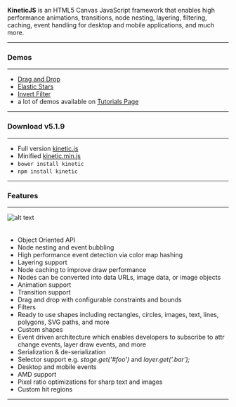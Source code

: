 <p class="lead">
	<strong>KineticJS</strong> is an HTML5 Canvas JavaScript framework that enables high performance animations, transitions, node nesting, layering, filtering, caching, event handling for desktop and mobile applications, and much more.
</p>

<hr/>
<h3>Demos</h3>
<hr/>

* [Drag and Drop](http://lavrton.github.io/KineticJS/Drag_and_Drop/Drag_and_Drop.html)
* [Elastic Stars](http://lavrton.github.io/KineticJS/Sandbox/Elastic_Stars.html)
* [Invert Filter](http://lavrton.github.io/KineticJS/Filters/Invert.html)
* a lot of demos available on [Tutorials Page](http://lavrton.github.io/KineticJS/Getting_Started.html)

<hr/>
<h3>Download v5.1.9</h3>
<hr/>

* Full version [kinetic.js](https://cdn.rawgit.com/lavrton/KineticJS/v5.1.9/kinetic.js)
* Minified [kinetic.min.js](https://cdn.rawgit.com/lavrton/KineticJS/v5.1.9/kinetic.min.js)
* `bower install kinetic`
* `npm install kinetic`

<hr/>
<h3>Features</h3>
<hr/>

<img src="img/app-thumbs.png" alt="alt text" class="img-responsive pull-right"  style="margin-bottom:20px;">

* Object Oriented API
* Node nesting and event bubbling
* High performance event detection via color map hashing
* Layering support
* Node caching to improve draw performance
* Nodes can be converted into data URLs, image data, or image objects
* Animation support
* Transition support
* Drag and drop with configurable constraints and bounds
* Filters
* Ready to use shapes including rectangles, circles, images, text, lines, polygons, SVG paths, and more
* Custom shapes
* Event driven architecture which enables developers to subscribe to attr change events, layer draw events, and more
* Serialization & de-serialization
* Selector support e.g. _stage.get('#foo')_ and _layer.get('.bar');_
* Desktop and mobile events
* AMD support
* Pixel ratio optimizations for sharp text and images
* Custom hit regions

<div class="clear"></div>
<hr/>

<!-- Google Code -->
<script type="text/javascript">
var google_conversion_id = 983836026;
var google_custom_params = window.google_tag_params;
var google_remarketing_only = true;
</script>

<script type="text/javascript" src="//www.googleadservices.com/pagead/conversion.js">
</script>
<noscript>
<div style="display:inline;">
<img height="1" width="1" style="border-style:none;" alt="" src="//googleads.g.doubleclick.net/pagead/viewthroughconversion/983836026/?value=0&amp;guid=ON&amp;script=0"/>
</div>
</noscript>